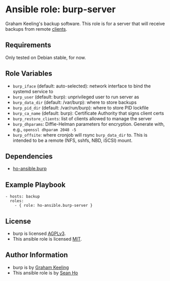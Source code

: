 # Ansible role: burp-server
Graham Keeling's backup software.
This role is for a server that will receive backups from
remote [clients](https://github.com/ho-ansible/burp).

## Requirements
Only tested on Debian stable, for now.

## Role Variables
+ `burp_iface` (default: auto-selected): network interface to bind
  the systemd service to
+ `burp_user` (default: burp): unprivileged user to run server as
+ `burp_data_dir` (default: /var/burp): where to store backups
+ `burp_pid_dir` (default: /var/run/burp): where to store PID lockfile
+ `burp_ca_name` (default: burp): Certificate Authority that signs client certs
+ `burp_restore_clients`: list of clients allowed to manage the server
+ `burp_dhparams`: Diffie-Helman parameters for encryption.
  Generate with, e.g., `openssl dhparam 2048 -5`
+ `burp_offsite`: where cronjob will rsync `burp_data_dir` to.
  This is intended to be a remote (NFS, sshfs, NBD, iSCSI) mount.

## Dependencies
+ [ho-ansible.burp](https://github.com/ho-ansible/burp)

## Example Playbook

```
- hosts: backup
  roles:
    - { role: ho-ansible.burp-server }
```

## License
+ burp is licensed [AGPLv3](https://burp.grke.org/licence.html).
+ This ansible role is licensed [MIT](LICENSE).

## Author Information
+ burp is by [Graham Keeling](http://burp.grke.org/)
+ This ansible role is by [Sean Ho](https://github.com/ho-ansible/)

